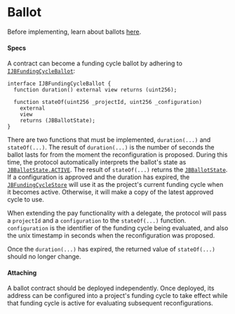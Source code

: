 # Ballot

Before implementing, learn about ballots [here](/learn/glossary/ballot.md).
#### Specs

A contract can become a funding cycle ballot by adhering to [`IJBFundingCycleBallot`](/api/interfaces/ijbfundingcycleballot.md):

```
interface IJBFundingCycleBallot {
  function duration() external view returns (uint256);

  function stateOf(uint256 _projectId, uint256 _configuration)
    external
    view
    returns (JBBallotState);
}
```

There are two functions that must be implemented, `duration(...)` and `stateOf(...)`. The result of `duration(...)` is the number of seconds the ballot lasts for from the moment the reconfiguration is proposed. During this time, the protocol automatically interprets the ballot's state as [`JBBallotState.ACTIVE`](/api/enums/jbballotstate.md). The result of `stateOf(...)` returns the [`JBBallotState`](/api/enums/jbballotstate.md). If a configuration is approved and the duration has expired, the [`JBFundingCycleStore`](/api/contracts/jbfundingcyclestore/README.md) will use it as the project's current funding cycle when it becomes active. Otherwise, it will make a copy of the latest approved cycle to use.

When extending the pay functionality with a delegate, the protocol will pass a `projectId` and a `configuration` to the `stateOf(...)` function. `configuration` is the identifier of the funding cycle being evaluated, and also the unix timestamp in seconds when the reconfiguration was proposed.

Once the `duration(...)` has expired, the returned value of `stateOf(...)` should no longer change. 

#### Attaching

A ballot contract should be deployed independently. Once deployed, its address can be configured into a project's funding cycle to take effect while that funding cycle is active for evaluating subsequent reconfigurations. 
